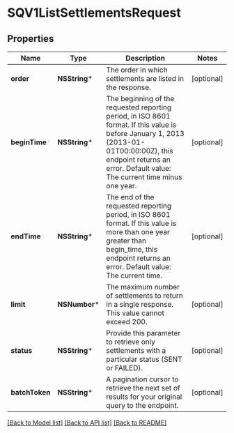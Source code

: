 # SQV1ListSettlementsRequest

## Properties
Name | Type | Description | Notes
------------ | ------------- | ------------- | -------------
**order** | **NSString*** | The order in which settlements are listed in the response. | [optional] 
**beginTime** | **NSString*** | The beginning of the requested reporting period, in ISO 8601 format. If this value is before January 1, 2013 (2013-01-01T00:00:00Z), this endpoint returns an error. Default value: The current time minus one year. | [optional] 
**endTime** | **NSString*** | The end of the requested reporting period, in ISO 8601 format. If this value is more than one year greater than begin_time, this endpoint returns an error. Default value: The current time. | [optional] 
**limit** | **NSNumber*** | The maximum number of settlements to return in a single response. This value cannot exceed 200. | [optional] 
**status** | **NSString*** | Provide this parameter to retrieve only settlements with a particular status (SENT or FAILED). | [optional] 
**batchToken** | **NSString*** | A pagination cursor to retrieve the next set of results for your original query to the endpoint. | [optional] 

[[Back to Model list]](../README.md#documentation-for-models) [[Back to API list]](../README.md#documentation-for-api-endpoints) [[Back to README]](../README.md)


